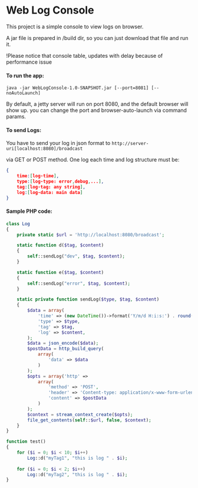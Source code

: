 # Web Log Console

This project is a simple console to view logs on browser.

A jar file is prepared in /build dir, so you can just download that file and run it.

!Please notice that console table, updates with delay because of performance issue

#### To run the app:

`java -jar WebLogConsole-1.0-SNAPSHOT.jar [--port=8081] [--noAutoLaunch]`

By default, a jetty server will run on port 8080, and the default browser will show up. you can change the port and
browser-auto-launch via command params.

#### To send Logs:

You have to send your log in json format to ``http://server-uri[localhost:8080]/broadcast``

via GET or POST method. One log each time and log structure must be:
``` json
{
    time:[log-time],
    type:[log-type: error,debug,...],
    tag:[log-tag: any string],
    log:[log-data: main data]
}
```
#### Sample PHP code:
```PHP
class Log
{
    private static $url = 'http://localhost:8080/broadcast';

    static function d($tag, $content)
    {
        self::sendLog("dev", $tag, $content);
    }

    static function e($tag, $content)
    {
        self::sendLog("error", $tag, $content);
    }

    static private function sendLog($type, $tag, $content)
    {
        $data = array(
            'time' => (new DateTime())->format('Y/m/d H:i:s:') . round(microtime(true) * 1000),
            'type' => $type,
            'tag' => $tag,
            'log' => $content,
        );
        $data = json_encode($data);
        $postData = http_build_query(
            array(
                'data' => $data
            )
        );
        $opts = array('http' =>
            array(
                'method' => 'POST',
                'header' => 'Content-type: application/x-www-form-urlencoded',
                'content' => $postData
            )
        );
        $context = stream_context_create($opts);
        file_get_contents(self::$url, false, $context);
    }
}

function test()
{
    for ($i = 0; $i < 10; $i++)
        Log::d("myTag1", "this is log " . $i);
        
    for ($i = 0; $i < 2; $i++)
        Log::d("myTag2", "this is log " . $i);
}
```


